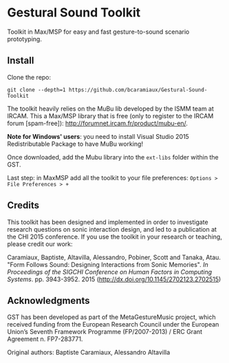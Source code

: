 # Gestural Sound Toolkit

Toolkit in Max/MSP for easy and fast gesture-to-sound scenario prototyping.

## Install

Clone the repo:
```
git clone --depth=1 https://github.com/bcaramiaux/Gestural-Sound-Toolkit
```

The toolkit heavily relies on the MuBu lib developed by the ISMM team at IRCAM. This a Max/MSP library that is free (only to register to the IRCAM forum [spam-free]): http://forumnet.ircam.fr/product/mubu-en/.

**Note for Windows' users**: you need to install Visual Studio 2015 Redistributable Package to have MuBu working!

Once downloaded, add the Mubu library into the `ext-libs` folder within the GST.

Last step: in MaxMSP add all the toolkit to your file preferences: `Options > File Preferences > +`


## Credits

This toolkit has been designed and implemented in order to investigate research questions on sonic interaction design, and led to a publication at the CHI 2015 conference. If you use the toolkit in your research or teaching, please credit our work:

Caramiaux, Baptiste, Altavilla, Alessandro, Pobiner, Scott and Tanaka, Atau. "Form Follows Sound: Designing Interactions from Sonic Memories". _In Proceedings of the SIGCHI Conference on Human Factors in Computing Systems_. pp. 3943-3952. 2015 (http://dx.doi.org/10.1145/2702123.2702515)

## Acknowledgments

GST has been developed as part of the MetaGestureMusic project, which received funding from the European Research Council under the European Union’s Seventh Framework Programme (FP/2007-2013) / ERC Grant Agreement n. FP7-283771.

Original authors: Baptiste Caramiaux, Alessandro Altavilla

